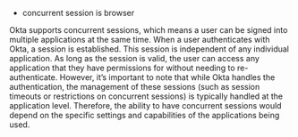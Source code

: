 - concurrent session is browser

Okta supports concurrent sessions, which means a user can be signed into multiple applications at the same time. 
When a user authenticates with Okta, a session is established. This session is independent of any individual application. As long as the session is valid, the user can access any application that they have permissions for without needing to re-authenticate. However, it’s important to note that while Okta handles the authentication, the management of these sessions (such as session timeouts or restrictions on concurrent sessions) is typically handled at the application level. Therefore, the ability to have concurrent sessions would depend on the specific settings and capabilities of the applications being used.

